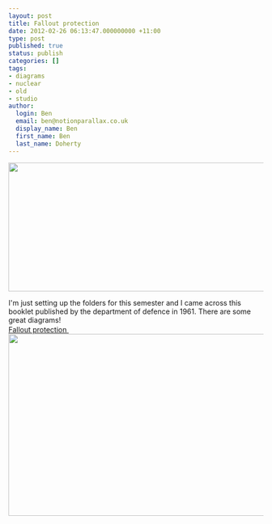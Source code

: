 ```yaml
---
layout: post
title: Fallout protection
date: 2012-02-26 06:13:47.000000000 +11:00
type: post
published: true
status: publish
categories: []
tags:
- diagrams
- nuclear
- old
- studio
author:
  login: Ben
  email: ben@notionparallax.co.uk
  display_name: Ben
  first_name: Ben
  last_name: Doherty
---
```

<p><a href="http://www.notionparallax.co.uk/wordpress/wp-content/uploads/2012/02/FOP1.png"><img class="size-full wp-image-849 alignnone" title="FOP1" src="{{ site.baseurl }}/assets/FOP1.png" alt="" width="509" height="255" /></a></p>
<p>I'm just setting up the folders for this semester and I came across this booklet published by the department of defence in 1961. There are some great diagrams!<br />
<a href="http://www.notionparallax.co.uk/wordpress/wp-content/uploads/2012/02/Fallout-protection.pdf">Fallout protection <img class="alignnone" src="{{ site.baseurl }}/assets/pdf_icon.gif" alt="" width="16" height="16" /></a> <a href="http://www.notionparallax.co.uk/wordpress/wp-content/uploads/2012/02/FOP.png"><img class="alignnone size-full wp-image-850" title="FOP" src="{{ site.baseurl }}/assets/FOP.png" alt="" width="593" height="360" /></a></p>
<p>&nbsp;</p>
